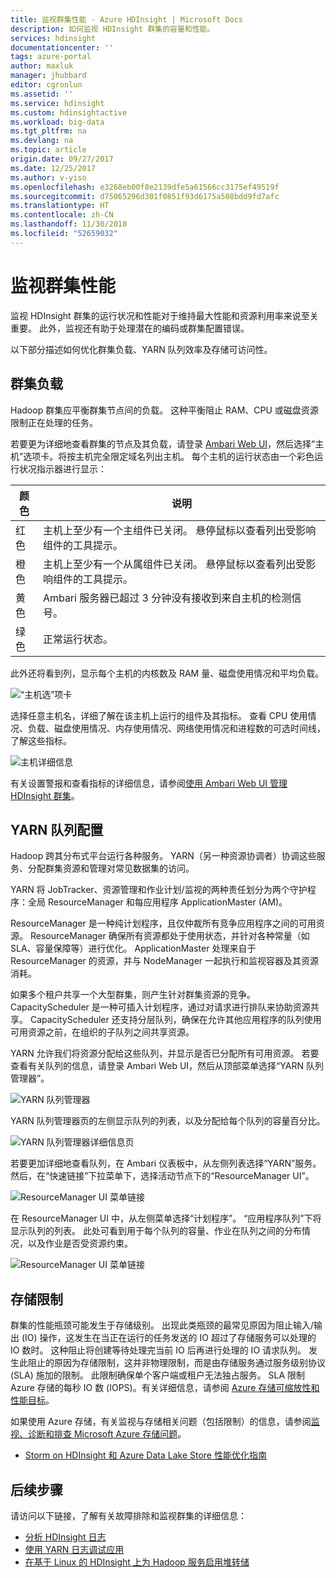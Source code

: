 ```yaml
---
title: 监视群集性能 - Azure HDInsight | Microsoft Docs
description: 如何监视 HDInsight 群集的容量和性能。
services: hdinsight
documentationcenter: ''
tags: azure-portal
author: maxluk
manager: jhubbard
editor: cgronlun
ms.assetid: ''
ms.service: hdinsight
ms.custom: hdinsightactive
ms.workload: big-data
ms.tgt_pltfrm: na
ms.devlang: na
ms.topic: article
origin.date: 09/27/2017
ms.date: 12/25/2017
ms.author: v-yiso
ms.openlocfilehash: e3268eb00f8e2139dfe5a61566cc3175ef49519f
ms.sourcegitcommit: d75065296d301f0851f93d6175a508bdd9fd7afc
ms.translationtype: HT
ms.contentlocale: zh-CN
ms.lasthandoff: 11/30/2018
ms.locfileid: "52659032"
---
```

# <a name="monitor-cluster-performance"></a>监视群集性能

监视 HDInsight 群集的运行状况和性能对于维持最大性能和资源利用率来说至关重要。 此外，监视还有助于处理潜在的编码或群集配置错误。

以下部分描述如何优化群集负载、YARN 队列效率及存储可访问性。

## <a name="cluster-loading"></a>群集负载

Hadoop 群集应平衡群集节点间的负载。 这种平衡阻止 RAM、CPU 或磁盘资源限制正在处理的任务。

若要更为详细地查看群集的节点及其负载，请登录 [Ambari Web UI](hdinsight-hadoop-manage-ambari.md)，然后选择“主机”选项卡。将按主机完全限定域名列出主机。 每个主机的运行状态由一个彩色运行状况指示器进行显示：

| 颜色 | 说明 |
| --- | --- |
| 红色 | 主机上至少有一个主组件已关闭。 悬停鼠标以查看列出受影响组件的工具提示。 |
| 橙色 | 主机上至少有一个从属组件已关闭。 悬停鼠标以查看列出受影响组件的工具提示。 |
| 黄色 | Ambari 服务器已超过 3 分钟没有接收到来自主机的检测信号。 |
| 绿色 | 正常运行状态。 |

此外还将看到列，显示每个主机的内核数及 RAM 量、磁盘使用情况和平均负载。

![“主机选”项卡](./media/hdinsight-key-scenarios-to-monitor/hosts-tab.png)

选择任意主机名，详细了解在该主机上运行的组件及其指标。 查看 CPU 使用情况、负载、磁盘使用情况、内存使用情况、网络使用情况和进程数的可选时间线，了解这些指标。

![主机详细信息](./media/hdinsight-key-scenarios-to-monitor/host-details.png)

有关设置警报和查看指标的详细信息，请参阅[使用 Ambari Web UI 管理 HDInsight 群集](hdinsight-hadoop-manage-ambari.md)。

## <a name="yarn-queue-configuration"></a>YARN 队列配置

Hadoop 跨其分布式平台运行各种服务。 YARN（另一种资源协调者）协调这些服务、分配群集资源和管理对常见数据集的访问。

YARN 将 JobTracker、资源管理和作业计划/监视的两种责任划分为两个守护程序：全局 ResourceManager 和每应用程序 ApplicationMaster (AM)。

ResourceManager 是一种纯计划程序，且仅仲裁所有竞争应用程序之间的可用资源。 ResourceManager 确保所有资源都处于使用状态，并针对各种常量（如 SLA、容量保障等）进行优化。 ApplicationMaster 处理来自于 ResourceManager 的资源，并与 NodeManager 一起执行和监视容器及其资源消耗。

如果多个租户共享一个大型群集，则产生针对群集资源的竞争。 CapacityScheduler 是一种可插入计划程序，通过对请求进行排队来协助资源共享。 CapacityScheduler 还支持分层队列，确保在允许其他应用程序的队列使用可用资源之前，在组织的子队列之间共享资源。

YARN 允许我们将资源分配给这些队列，并显示是否已分配所有可用资源。 若要查看有关队列的信息，请登录 Ambari Web UI，然后从顶部菜单选择“YARN 队列管理器”。

![YARN 队列管理器](./media/hdinsight-key-scenarios-to-monitor/yarn-queue-manager.png)

YARN 队列管理器页的左侧显示队列的列表，以及分配给每个队列的容量百分比。

![YARN 队列管理器详细信息页](./media/hdinsight-key-scenarios-to-monitor/yarn-queue-manager-details.png)

若要更加详细地查看队列，在 Ambari 仪表板中，从左侧列表选择“YARN”服务。 然后，在“快速链接”下拉菜单下，选择活动节点下的“ResourceManager UI”。

![ResourceManager UI 菜单链接](./media/hdinsight-key-scenarios-to-monitor/resource-manager-ui-menu.png)

在 ResourceManager UI 中，从左侧菜单选择“计划程序”。 “应用程序队列”下将显示队列的列表。 此处可看到用于每个队列的容量、作业在队列之间的分布情况，以及作业是否受资源约束。

![ResourceManager UI 菜单链接](./media/hdinsight-key-scenarios-to-monitor/resource-manager-ui.png)

## <a name="storage-throttling"></a>存储限制

群集的性能瓶颈可能发生于存储级别。 出现此类瓶颈的最常见原因为阻止输入/输出 (IO) 操作，这发生在当正在运行的任务发送的 IO 超过了存储服务可以处理的 IO 数时。 这种阻止将创建等待处理完当前 IO 后再进行处理的 IO 请求队列。 发生此阻止的原因为存储限制，这并非物理限制，而是由存储服务通过服务级别协议 (SLA) 施加的限制。 此限制确保单个客户端或租户无法独占服务。 SLA 限制 Azure 存储的每秒 IO 数 (IOPS)。有关详细信息，请参阅 [Azure 存储可缩放性和性能目标](../storage/common/storage-scalability-targets.md)。

如果使用 Azure 存储，有关监视与存储相关问题（包括限制）的信息，请参阅[监视、诊断和排查 Microsoft Azure 存储问题](../storage/common/storage-monitoring-diagnosing-troubleshooting.md)。

* [Storm on HDInsight 和 Azure Data Lake Store 性能优化指南](../data-lake-store/data-lake-store-performance-tuning-storm.md)

## <a name="next-steps"></a>后续步骤

请访问以下链接，了解有关故障排除和监视群集的详细信息：

* [分析 HDInsight 日志](hdinsight-debug-jobs.md)
* [使用 YARN 日志调试应用](hdinsight-hadoop-access-yarn-app-logs-linux.md)
* [在基于 Linux 的 HDInsight 上为 Hadoop 服务启用堆转储](hdinsight-hadoop-collect-debug-heap-dump-linux.md)
